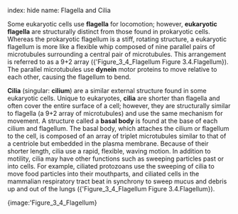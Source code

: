 index: hide
name: Flagella and Cilia

Some eukaryotic cells use  **flagella** for locomotion; however,  **eukaryotic flagella** are structurally distinct from those found in prokaryotic cells. Whereas the prokaryotic flagellum is a stiff, rotating structure, a eukaryotic flagellum is more like a flexible whip composed of nine parallel pairs of microtubules surrounding a central pair of microtubules. This arrangement is referred to as a 9+2 array ({'Figure_3_4_Flagellum Figure 3.4.Flagellum}). The parallel microtubules use  **dynein** motor proteins to move relative to each other, causing the flagellum to bend.

 **Cilia** (singular:  **cilium**) are a similar external structure found in some eukaryotic cells. Unique to eukaryotes,  **cilia** are shorter than flagella and often cover the entire surface of a cell; however, they are structurally similar to flagella (a 9+2 array of microtubules) and use the same mechanism for movement. A structure called a  **basal body** is found at the base of each cilium and flagellum. The basal body, which attaches the cilium or flagellum to the cell, is composed of an array of triplet microtubules similar to that of a centriole but embedded in the plasma membrane. Because of their shorter length, cilia use a rapid, flexible, waving motion. In addition to motility, cilia may have other functions such as sweeping particles past or into cells. For example, ciliated protozoans use the sweeping of cilia to move food particles into their mouthparts, and ciliated cells in the mammalian respiratory tract beat in synchrony to sweep mucus and debris up and out of the lungs ({'Figure_3_4_Flagellum Figure 3.4.Flagellum}).


{image:'Figure_3_4_Flagellum}
        
